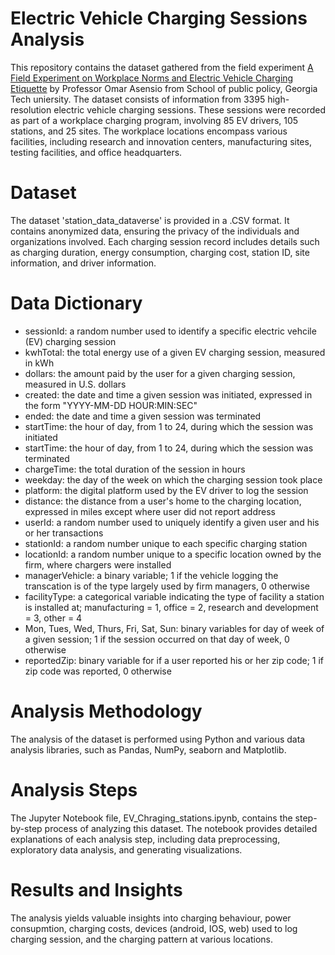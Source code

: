 # Electric Vehicle Charging Sessions Analysis

This repository contains the dataset gathered from the field experiment [A Field Experiment on Workplace Norms and Electric Vehicle Charging Etiquette](https://dataverse.harvard.edu/dataset.xhtml?persistentId=doi:10.7910/DVN/NFPQLW) by Professor Omar Asensio from School of public policy, Georgia Tech uniersity. The dataset consists of information from 3395 high-resolution electric vehicle charging sessions. These sessions were recorded as part of a workplace charging program, involving 85 EV drivers, 105 stations, and 25 sites. The workplace locations encompass various facilities, including research and innovation centers, manufacturing sites, testing facilities, and office headquarters.

# Dataset
The dataset 'station_data_dataverse' is provided in a .CSV format. It contains anonymized data, ensuring the privacy of the individuals and organizations involved. Each charging session record includes details such as charging duration, energy consumption, charging cost, station ID, site information, and driver information.

# Data Dictionary
* sessionId: a random number used to identify a specific electric vehcile (EV) charging session
* kwhTotal: the total energy use of a given EV charging session, measured in kWh
* dollars: the amount paid by the user for a given charging session, measured in U.S. dollars
* created: the date and time a given session was initiated, expressed in the form "YYYY-MM-DD HOUR:MIN:SEC"
* ended: the date and time a given session was terminated
* startTime: the hour of day, from 1 to 24, during which the session was initiated
* startTime: the hour of day, from 1 to 24, during which the session was terminated
* chargeTime: the total duration of the session in hours
* weekday: the day of the week on which the charging session took place
* platform: the digital platform used by the EV driver to log the session
* distance: the distance from a user's home to the charging location, expressed in miles except where user did not report address
* userId: a random number used to uniquely identify a given user and his or her transactions
* stationId: a random number unique to each specific charging station
* locationId: a random number unique to a specific location owned by the firm, where chargers were installed
* managerVehicle: a binary variable; 1 if the vehicle logging the transcation is of the type largely used by firm managers, 0 otherwise
* facilityType: a categorical variable indicating the type of facility a station is installed at; manufacturing = 1, office = 2, research and development = 3, other = 4
* Mon, Tues, Wed, Thurs, Fri, Sat, Sun: binary variables for day of week of a given session; 1 if the session occurred on that day of week, 0 otherwise
* reportedZip: binary variable for if a user reported his or her zip code; 1 if zip code was reported, 0 otherwise

# Analysis Methodology
The analysis of the dataset is performed using Python and various data analysis libraries, such as Pandas, NumPy, seaborn and Matplotlib.

# Analysis Steps
The Jupyter Notebook file, EV_Chraging_stations.ipynb, contains the step-by-step process of analyzing this dataset. The notebook provides detailed explanations of each analysis step, including data preprocessing, exploratory data analysis, and generating visualizations.

# Results and Insights
The analysis yields valuable insights into charging behaviour, power consupmtion, charging costs, devices (android, IOS, web) used to log charging session, and the charging pattern at various locations. 
